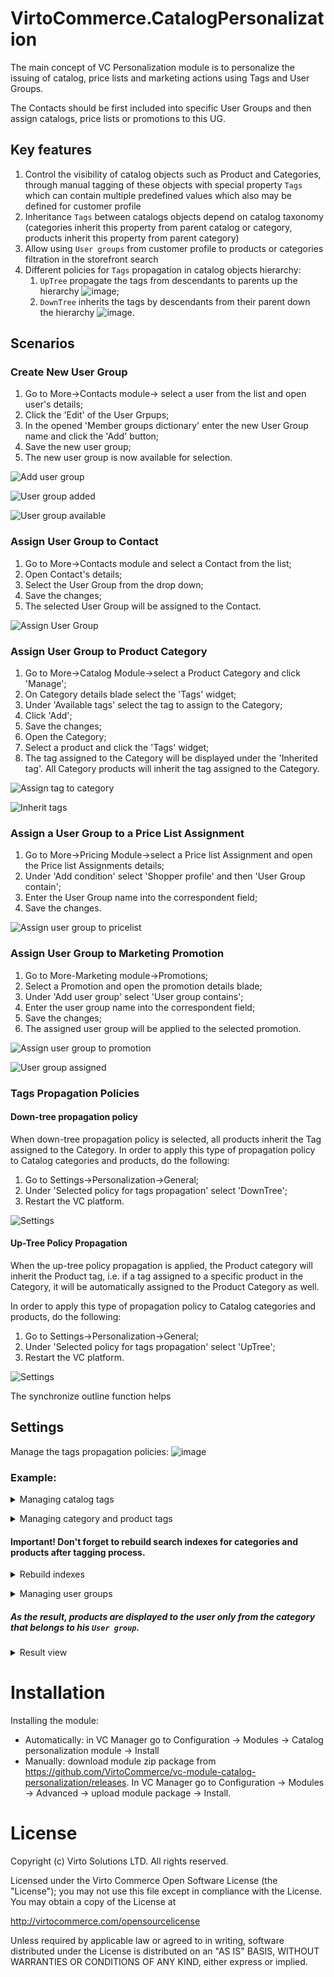 # VirtoCommerce.CatalogPersonalization

The main concept of VC Personalization module is to personalize the issuing of catalog, price lists and marketing actions using Tags and User Groups.

The Contacts should be first included into  specific User Groups and then assign  catalogs, price lists or promotions to this UG.

## Key features

1. Control the visibility of catalog objects such as Product and Categories, through manual tagging of these objects with special property `Tags` which can contain multiple predefined values which also may be defined for customer profile
1. Inheritance `Tags` between catalogs objects depend on catalog taxonomy (categories inherit this property from parent catalog or category, products inherit this property from parent category)
1. Allow using `User groups` from customer profile to products or categories filtration in the storefront search
1. Different policies for `Tags` propagation in catalog objects hierarchy:
    1. `UpTree` propagate the tags from descendants to parents up the hierarchy
    ![image](https://user-images.githubusercontent.com/7566324/62931481-ba630c00-bdbe-11e9-9cdf-6d05e955721b.png);
    1. `DownTree` inherits the tags by descendants from their parent down the hierarchy
    ![image](https://user-images.githubusercontent.com/7566324/62931421-a3241e80-bdbe-11e9-8f02-fd22d0fbcc6f.png).

## Scenarios

### Create New User Group

1. Go to More->Contacts module-> select a user from the list and open user's details;
1. Click the 'Edit' of the User Grpups;
1. In the opened 'Member groups dictionary' enter the new User Group name and click the 'Add' button;
1. Save the new user group;
1. The new user group is now available for selection.

![Add user group](docs/media/screen-add-usergroup.png
)

![User group added](docs/media/screen-usergroup-added.png)

![User group available](docs/media/screen-usergroup-available.png)

### Assign User Group to Contact

1. Go to More->Contacts module and select a Contact from the list;
1. Open Contact's details;
1. Select the User Group from the drop down;
1. Save the changes;
1. The selected User Group will be assigned to the Contact.

![Assign User Group](docs/media/screen-assign-usergroup.png)

### Assign User Group to Product Category

1. Go to More->Catalog Module->select a Product Category and click 'Manage';
1. On Category details blade select the 'Tags' widget;
1. Under 'Available tags' select the tag to assign to the Category;
1. Click 'Add';
1. Save the changes;
1. Open the Category;
1. Select a product and click the 'Tags' widget;
1. The tag assigned to the Category will be displayed under the 'Inherited tag'. All Category products will inherit the tag assigned to the Category.

![Assign tag to category](docs/media/screen-assign-tags.png)

![Inherit tags](docs/media/screen-inherited-tags.png)

### Assign a User Group to a Price List Assignment

1. Go to More->Pricing Module->select a Price list Assignment and open the Price list Assignments details;
1. Under 'Add condition' select 'Shopper profile' and then 'User Group contain';
1. Enter the User Group name into the correspondent field;
1. Save the changes.

![Assign user group to pricelist](docs/media/screen-assign-usergroup-to-pricelist.png)

### Assign User Group to Marketing Promotion

1. Go to More-Marketing module->Promotions;
1. Select a Promotion and open the promotion details blade;
1. Under 'Add user group' select 'User group contains';
1. Enter the user group name into the correspondent field;
1. Save the changes;
1. The assigned user group will be applied to the selected promotion.

![Assign user group to promotion](docs/media/screen-assign-usergroup-to-promotion.png)

![User group assigned](docs/media/screen-usergroup-assigned-to-promotion.png)

### Tags Propagation Policies

#### Down-tree propagation policy

When down-tree propagation policy is selected, all products inherit the Tag assigned to the Category.
In order to apply this type of propagation policy to Catalog categories and products, do the following: 

1. Go to Settings->Personalization->General;
1. Under 'Selected policy for tags propagation' select 'DownTree';
1. Restart the VC platform.

![Settings](docs/media/screen-settings.png)

#### Up-Tree Policy Propagation

When the up-tree policy propagation is applied, the Product category will inherit the Product tag, i.e. if a tag assigned to a specific product in the Category, it will be automatically assigned to the Product Category as well.

In order to apply this type of propagation policy to Catalog categories and products, do the following:

1. Go to Settings->Personalization->General;
1. Under 'Selected policy for tags propagation' select 'UpTree';
1. Restart the VC platform.

![Settings](docs/media/screen-settings1.png)

The synchronize outline function helps 

## Settings

Manage the tags propagation policies:
![image](https://user-images.githubusercontent.com/7566324/62931587-eaaaaa80-bdbe-11e9-8693-e1694f104f22.png)

### Example:

<details><summary>Managing catalog tags</summary><p>
  
![catalog-tags](https://user-images.githubusercontent.com/7536694/31497152-6510aac0-af5e-11e7-9e99-8f3f2d45cca3.gif) </p></details>

<details><summary>Managing category and product tags</summary><p>

![category-product-tags](https://user-images.githubusercontent.com/7536694/31497224-b5e4b1a8-af5e-11e7-90a1-918f120efddd.gif) </p></details>

#### Important! Don't forget to rebuild search indexes for categories and products after tagging process.

<details><summary>Rebuild indexes</summary><p>

![indexation](https://user-images.githubusercontent.com/7536694/31497248-d12a5efe-af5e-11e7-8938-b39d2b03ad1e.gif) </p></details>

<details><summary>Managing user groups</summary><p>

![user-groups](https://user-images.githubusercontent.com/7536694/31497349-252148ce-af5f-11e7-9c4b-a2c9545fd853.gif) </p></details>

##### As the result, products are displayed to the user only from the category that belongs to his `User group`.

<details><summary>Result view</summary><p>

![result](https://user-images.githubusercontent.com/7536694/31497775-53d994a4-af60-11e7-8544-90ccdf32f82a.gif) </p></details>


# Installation
Installing the module:
* Automatically: in VC Manager go to Configuration -> Modules -> Catalog personalization module -> Install
* Manually: download module zip package from https://github.com/VirtoCommerce/vc-module-catalog-personalization/releases. In VC Manager go to Configuration -> Modules -> Advanced -> upload module package -> Install.

# License
Copyright (c) Virto Solutions LTD.  All rights reserved.

Licensed under the Virto Commerce Open Software License (the "License"); you may not use this file except in compliance with the License. You may obtain a copy of the License at

http://virtocommerce.com/opensourcelicense

Unless required by applicable law or agreed to in writing, software distributed under the License is distributed on an "AS IS" BASIS, WITHOUT WARRANTIES OR CONDITIONS OF ANY KIND, either express or implied.
